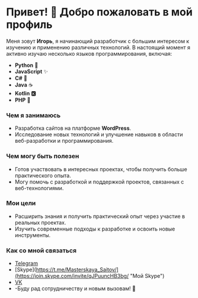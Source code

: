 # Привет! 👋 Добро пожаловать в мой профиль

Меня зовут __Игорь__, я начинающий разработчик с большим интересом к изучению и применению различных технологий. В настоящий момент я активно изучаю несколько языков программирования, включая:

- **Python** 🐍
- **JavaScript** ✨
- **C#** 🔷
- **Java** ☕
- **Kotlin** 🅺
- **PHP** 🐘

### Чем я занимаюсь
- Разработка сайтов на платформе **WordPress**.
- Исследование новых технологий и улучшение навыков в области веб-разработки и программирования.

### Чем могу быть полезен
- Готов участвовать в интересных проектах, чтобы получить больше практического опыта.
- Могу помочь с разработкой и поддержкой проектов, связанных с веб-технологиями.

### Мои цели
- Расширить знания и получить практический опыт через участие в реальных проектах.
- Изучить современные подходы к разработке и освоить новые инструменты.

### Как со мной связаться
- [Telegram](https://t.me/Masterskaya_Saitov/ "Мой Telegtram")
- [Skype](https://t.me/Masterskaya_Saitov/](https://join.skype.com/invite/qJPuuncHB3bg/ "Мой Skype")
- [VK](https://vk.com/sly_fox_bz/ "ВК")
-  -Буду рад сотрудничеству и новым вызовам! 🤝

